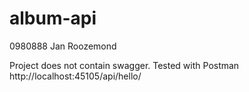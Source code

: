 # album-api
0980888
Jan Roozemond

Project does not contain swagger.
Tested with Postman
http://localhost:45105/api/hello/